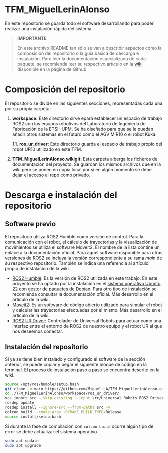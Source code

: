 # TFM_MiguelLerinAlonso

En este repositorio se guarda todo el software desarrollando para poder realizar una instalación rápida del sistema.

> **IMPORTANTE**
>
>En este archivo README tan sólo se van a describir aspectos como la composición del repositorio o la guía básica de descarga e instalación. Para leer la documentación especializada de cada paquete, se recomienda leer su respectivo artículo en la [wiki](https://github.com/Miguel-LA/TFM_MiguelLerinAlonso/wiki) disponible en la página de Github.

# Composición del repositorio
El repositorio se divide en las siguientes secciones, representadas cada una por su propia carpeta:

1. **workspace:** Este directorio sirve epara establecer un espacio de trabajo ROS2 con los equipos róbotivos del Laboratorio de Ingeniería de Fabricación de la ETSII-UPM. Se ha diseñado para que se le puedan añadir otros sistemas en el futuro como el AGV MiR10 o el robot Kuka.

    1.1. **ros_ur_driver:** Este directorio guarda el espacio de trabajo propio del robot UR10 utilizado en este TFM.

2. **TFM_MiguelLerinAlonso.wikigit:** Esta carpeta alberga los ficheros de documentación del proyecto. Se guardan los mismos archivos que en la wiki pero se ponen en copia local por si en algún momento se debe dejar el acceso al repo como privado.

# Descarga e instalación del repositorio
## Software previo
El repositorio utiliza ROS2 Humble como versión de control. Para la comunicación con el robot, el cálculo de trayectorias y la visualización de movimientos se utiliza el software Moveit2. El nombre de la lista contine un enlace a la documentación oficial. Para aquel software disponible para otras versiones de ROS2 se incluya la versión correspondiente a su rama *main* de su respectivo repositorio. También se indica una referencia al artículo propio de instalación de la wiki.

- [ROS2 Humble](https://docs.ros.org/en/humble/index.html): Es la versión de ROS2 utilizada en este trabajo. En este proyecto se ha optado por la instalación en el [sistema operativo Ubuntu 22 con gestor de paquetes de Debian](https://docs.ros.org/en/humble/Installation/Ubuntu-Install-Debians.html). Para otro tipo de instalación se recomienda consultar la documentación oficial. Más desarrollo en el artículo de la wiki.
- [Moveit2](https://moveit.picknik.ai/main/index.html): Es un software de código abierto utilizado para simular el robot y calcular las trayectorias efectuadas por el mismo. Más desarrollo en el artículo de la wiki.
- [ROS2 UR Driver](https://github.com/UniversalRobots/Universal_Robots_ROS2_Driver): Controlador de Universal Robots para actuar como una interfaz entre el entorno de ROS2 de nuestro equipo y el robot UR al que nos deseemos conectar.

## Instalación del repositorio

Si ya se tiene bien instalado y configurado el software de la sección anterior, se puede copiar y pegar el siguiente bloque de código en la terminal. El proceso de instalación paso a paso se encuentra descrito en la wiki.   

````bash
source /opt/ros/humble/setup.bash
git clone -b main https://github.com/Miguel-LA/TFM_MiguelLerinAlonso.git
cd ./TFM_MiguelLerinAlonso/workspace/ros_ur_driver/
vcs import src --skip-existing --input src/Universal_Robots_ROS2_Driver/Universal_Robots_ROS2_Driver-not-released.${ROS_DISTRO}.repos
rosdep update
rosdep install --ignore-src --from-paths src -y
colcon build --cmake-args -DCMAKE_BUILD_TYPE=Release
source install/setup.bash
````

Si durante la fase de compilación con `colcon build` ocurre algún tipo de error se debe actualizar el sistema operativo.

````bash
sudo apt update
sudo apt upgrade
````

